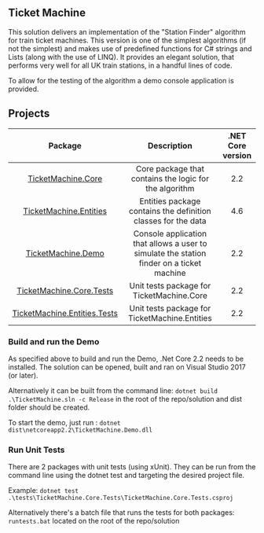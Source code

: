 ## Ticket Machine
This solution delivers an implementation of the "Station Finder" algorithm for train ticket machines.  This version is one of the simplest algorithms (if not the simplest) and makes use of predefined functions for C# strings and Lists (along with the use of LINQ). It provides an elegant solution, that performs very well for all UK train stations, in a handful lines of code.

To allow for the testing of the algorithm a demo console application is provided. 

## Projects

| Package | Description | .NET Core version|
|:-------:|:-----------:|:--------------:|
|[TicketMachine.Core](https://github.com/jruimartins/ticketmachine/tree/master/src/TicketMachine.Core) | Core package that contains the logic for the algorithm | 2.2
|[TicketMachine.Entities](https://github.com/jruimartins/ticketmachine/tree/master/src/TicketMachine.Entities)| Entities package contains the definition classes for the data | 4.6 |
|[TicketMachine.Demo](https://github.com/jruimartins/ticketmachine/tree/master/src/TicketMachine.Demo)| Console application that allows a user to simulate the station finder on a ticket machine | 2.2 |
|[TicketMachine.Core.Tests](https://github.com/jruimartins/ticketmachine/tree/master/tests/TicketMachine.Core.Tests)| Unit tests package for TicketMachine.Core | 2.2 |
|[TicketMachine.Entities.Tests](https://github.com/jruimartins/ticketmachine/tree/master/tests/TicketMachine.Entities.Tests)| Unit tests package for TicketMachine.Entities | 2.2 |

### Build and run the Demo
As specified above to build and run the Demo, .Net Core 2.2 needs to be installed.
The solution can be opened, built and ran on Visual Studio 2017 (or later).

Alternatively it can be built from the command line:
 `dotnet build .\TicketMachine.sln -c Release`
 in the root of the repo/solution and dist folder should be created. 
 
To start the demo, just run :
`dotnet dist\netcoreapp2.2\TicketMachine.Demo.dll`

### Run Unit Tests
There are 2 packages with unit tests (using xUnit). 
They can be run from the command line using the dotnet test and targeting the desired project file.

Example:
 `dotnet test .\tests\TicketMachine.Core.Tests\TicketMachine.Core.Tests.csproj`

Alternatively there's a batch file that runs the tests for both packages:
`runtests.bat` located on the root of the repo/solution
